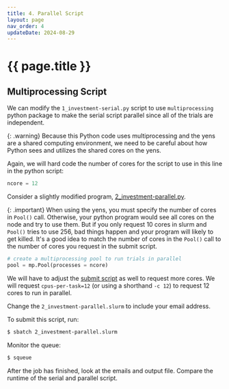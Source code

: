 ```yaml
---
title: 4. Parallel Script
layout: page
nav_order: 4
updateDate: 2024-08-29
---
```


# {{ page.title }}

## Multiprocessing Script
We can modify the `1_investment-serial.py` script to use `multiprocessing` python package to make the serial script parallel since all of the trials are independent.

{: .warning}
Because this Python code uses multiprocessing and the yens are a shared computing environment, we need to be careful about how Python sees and utilizes the shared cores on the yens.

Again, we will hard code the number of cores for
the script to use in this line in the python script:

```python
ncore = 12
````

Consider a slightly modified program, [2_investment-parallel.py](https://github.com/gsbdarc/intermediate_yens_2024/blob/main/examples/2_investment-parallel.py). 

{: .important}
When using the yens, you must specify the number of cores in `Pool()` call. Otherwise, your python program would see all cores on the node and try to use them. But if you only request 10 cores in slurm and `Pool()` tries to use 256, bad things happen and your program will likely to get killed. It's a good idea to match the number of cores in the `Pool()` call to the number of cores you request in the submit script.

```python
# create a multiprocessing pool to run trials in parallel
pool = mp.Pool(processes = ncore)
```

We will have to adjust the [submit script](https://github.com/gsbdarc/intermediate_yens_2024/blob/main/examples/2_investment-parallel.slurm) as well to request more cores. We will request `cpus-per-task=12` (or using a shorthand `-c 12`) to request 12 cores to run in parallel.

Change the `2_investment-parallel.slurm` to include your email address.

To submit this script, run:

```bash
$ sbatch 2_investment-parallel.slurm
```

Monitor the queue:

```bash
$ squeue
```

After the job has finished, look at the emails and output file. Compare the runtime of the serial and parallel script.
